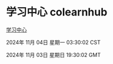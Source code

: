 # 学习中心 colearnhub
[学习中心](http://219.139.197.74:56308/colearnhub/)

2024年 11月 04日 星期一 03:30:02 CST

2024年 11月 03日 星期日 19:30:02 GMT

